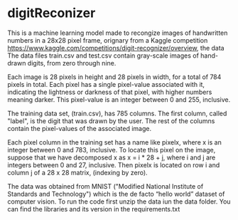 # digitReconizer
This is a machine learning model made to recongize images of handwritten numbers in a 28x28 pixel frame, orignary from a Kaggle competition
https://www.kaggle.com/competitions/digit-recognizer/overview, the data The data files train.csv and test.csv contain gray-scale images of hand-drawn digits,
from zero through nine.

Each image is 28 pixels in height and 28 pixels in width, for a total of 784 pixels in total. Each pixel has a single pixel-value associated with it, 
indicating the lightness or darkness of that pixel, with higher numbers meaning darker. This pixel-value is an integer between 0 and 255, inclusive.

The training data set, (train.csv), has 785 columns. The first column, called "label", is the digit that was drawn by the user. The rest of the columns
contain the pixel-values of the associated image.

Each pixel column in the training set has a name like pixelx, where x is an integer between 0 and 783, inclusive. To locate this pixel on the image,
suppose that we have decomposed x as x = i * 28 + j, where i and j are integers between 0 and 27, inclusive. Then pixelx is located on row i and column
j of a 28 x 28 matrix, (indexing by zero).

The data was obtained from  MNIST ("Modified National Institute of Standards and Technology") which is the de facto “hello world” dataset of computer vision.
To run the code first unzip the data iun the data folder.
You can find the libraries and its version in the requirements.txt
